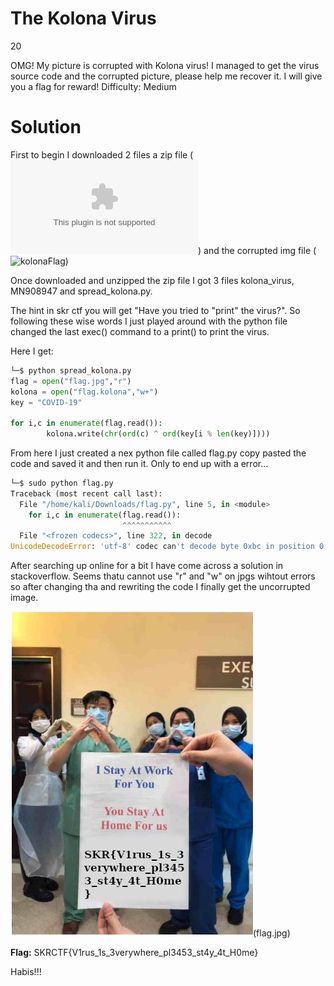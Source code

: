 # The Kolona Virus
20

OMG! My picture is corrupted with Kolona virus! I managed to get the virus source code and the corrupted picture, please help me recover it. I will give you a flag for reward!
Difficulty: Medium



# Solution

First to begin I downloaded 2 files a zip file (![TheKolonaVirus](The_Kolona_Virus.zip)) and the corrupted img file (![kolonaFlag](flag.kolona))

Once downloaded and unzipped the zip file I got 3 files kolona_virus, MN908947 and spread_kolona.py.

The hint in skr ctf you will get "Have you tried to "print" the virus?". So following these wise words I just played around with the python file changed the last exec() command to a print() to print the virus.

Here I get:
```python
└─$ python spread_kolona.py
flag = open("flag.jpg","r")
kolona = open("flag.kolona","w+")
key = "COVID-19"

for i,c in enumerate(flag.read()):
        kolona.write(chr(ord(c) ^ ord(key[i % len(key)])))
```

From here I just created a nex python file called flag.py copy pasted the code and saved it and then run it. Only to end up with a error...
```python
└─$ sudo python flag.py 
Traceback (most recent call last):
  File "/home/kali/Downloads/flag.py", line 5, in <module>
    for i,c in enumerate(flag.read()):
                         ^^^^^^^^^^^
  File "<frozen codecs>", line 322, in decode
UnicodeDecodeError: 'utf-8' codec can't decode byte 0xbc in position 0: invalid start byte
```

After searching up online for a bit I have come across a solution in stackoverflow. Seems thatu cannot use "r" and "w" on jpgs wihtout errors so after changing tha and rewriting the code I finally get the uncorrupted image. 

![flag](flag.jpg)(flag.jpg)


**Flag:** SKRCTF{V1rus_1s_3verywhere_pl3453_st4y_4t_H0me}

Habis!!!
